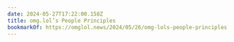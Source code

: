 ```yaml
---
date: 2024-05-27T17:22:00.158Z
title: omg.lol’s People Principles
bookmarkOf: https://omglol.news/2024/05/26/omg-lols-people-principles
---
```

